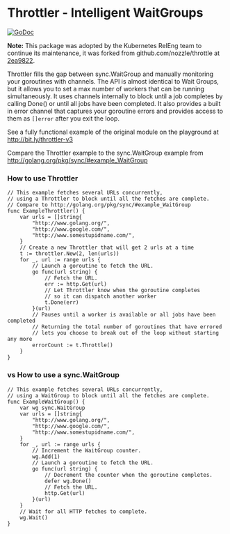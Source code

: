 # Throttler - Intelligent WaitGroups

[![GoDoc](https://pkg.go.dev/sigs.k8s.io/release-utils/throttler?status.svg)](https://pkg.go.dev/sigs.k8s.io/release-utils/throttler?status.svg)

__Note:__ This package was adopted by the Kubernetes RelEng team to continue its
maintenance, it was forked from github.com/nozzle/throttle at 
[2ea9822](https://github.com/nozzle/throttler/commit/2ea982251481626167b7f83be1434b5c42540c1a).

Throttler fills the gap between sync.WaitGroup and manually monitoring your 
goroutines with channels. The API is almost identical to Wait Groups, but it 
allows you to set a max number of workers that can be running simultaneously. 
It uses channels internally to block until a job completes by calling Done() or 
until all jobs have been completed. It also provides a built in error channel 
that captures your goroutine errors and provides access to them as `[]error` 
after you exit the loop.

See a fully functional example of the original module on the playground at http://bit.ly/throttler-v3

Compare the Throttler example to the sync.WaitGroup example from http://golang.org/pkg/sync/#example_WaitGroup

### How to use Throttler

```golang
// This example fetches several URLs concurrently,
// using a Throttler to block until all the fetches are complete.
// Compare to http://golang.org/pkg/sync/#example_WaitGroup
func ExampleThrottler() {
	var urls = []string{
		"http://www.golang.org/",
		"http://www.google.com/",
		"http://www.somestupidname.com/",
	}
	// Create a new Throttler that will get 2 urls at a time
	t := throttler.New(2, len(urls))
	for _, url := range urls {
		// Launch a goroutine to fetch the URL.
		go func(url string) {
			// Fetch the URL.
			err := http.Get(url)
			// Let Throttler know when the goroutine completes
			// so it can dispatch another worker
			t.Done(err)
		}(url)
		// Pauses until a worker is available or all jobs have been completed
		// Returning the total number of goroutines that have errored
		// lets you choose to break out of the loop without starting any more
		errorCount := t.Throttle()
	}
}
```

### vs How to use a sync.WaitGroup

```golang
// This example fetches several URLs concurrently,
// using a WaitGroup to block until all the fetches are complete.
func ExampleWaitGroup() {
	var wg sync.WaitGroup
	var urls = []string{
		"http://www.golang.org/",
		"http://www.google.com/",
		"http://www.somestupidname.com/",
	}
	for _, url := range urls {
		// Increment the WaitGroup counter.
		wg.Add(1)
		// Launch a goroutine to fetch the URL.
		go func(url string) {
			// Decrement the counter when the goroutine completes.
			defer wg.Done()
			// Fetch the URL.
			http.Get(url)
		}(url)
	}
	// Wait for all HTTP fetches to complete.
	wg.Wait()
}
```
